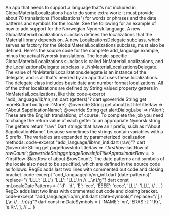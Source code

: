An app that needs to support a language that's not included in
GlobalMaterialLocalizations has to do some extra work:
it must provide about 70 translations ("localizations")
for words or phrases and the date patterns and symbols for the
locale.
See the following for an example of how to add
support for the Norwegian Nynorsk language.
A new GlobalMaterialLocalizations subclass defines the
localizations that the Material library depends on.
A new LocalizationsDelegate subclass, which serves
as factory for the GlobalMaterialLocalizations subclass,
must also be defined.
Here's the source code for the complete add_language example,
minus the actual Nynorsk translations.
The locale-specific GlobalMaterialLocalizations subclass
is called NnMaterialLocalizations,
and the LocalizationsDelegate subclass is
_NnMaterialLocalizationsDelegate.
The value of NnMaterialLocalizations.delegate
is an instance of the delegate, and is all
that's needed by an app that uses these localizations.
The delegate class includes basic date and number format
localizations. All of the other localizations are defined by String
valued property getters in NnMaterialLocalizations, like this:
code-excerpt "add_language/lib/nn_intl.dart (getters)"?
dart
@override
String get moreButtonTooltip => r'More';
@override
String get aboutListTileTitleRaw => r'About $applicationName';
@override
String get alertDialogLabel => r'Alert';
These are the English translations, of course.
To complete the job you need to change the return
value of each getter to an appropriate Nynorsk string.
The getters return "raw" Dart strings that have an r prefix,
such as r'About $applicationName',
because sometimes the strings contain variables with a $ prefix.
The variables are expanded by parameterized localization methods:
code-excerpt "add_language/lib/nn_intl.dart (raw)"?
dart
@override
String get pageRowsInfoTitleRaw => r'$firstRow–$lastRow of $rowCount';
@override
String get pageRowsInfoTitleApproximateRaw =>
    r'$firstRow–$lastRow of about $rowCount';
The date patterns and symbols of the locale also need to
be specified, which are defined in the source code as follows:
RegEx adds last two lines with commented out code and closing bracket.
code-excerpt "add_language/lib/nn_intl.dart (date-patterns)" replace="/  'LLL': 'LLL',/  'LLL': 'LLL',\n  \/\/ ...\n}/g"?
dart
const nnLocaleDatePatterns = {
  'd': 'd.',
  'E': 'ccc',
  'EEEE': 'cccc',
  'LLL': 'LLL',
  // ...
}
RegEx adds last two lines with commented out code and closing bracket.
code-excerpt "add_language/lib/nn_intl.dart (date-symbols)" replace="/  ],/  ],\n  \/\/ ...\n}/g"?
dart
const nnDateSymbols = {
  'NAME': 'nn',
  'ERAS': [
    'f.Kr.',
    'e.Kr.',
  ],
  // ...
}
